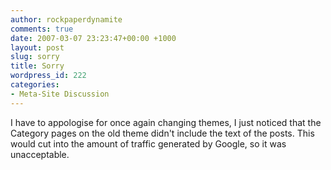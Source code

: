 ```yaml
---
author: rockpaperdynamite
comments: true
date: 2007-03-07 23:23:47+00:00 +1000
layout: post
slug: sorry
title: Sorry
wordpress_id: 222
categories:
- Meta-Site Discussion
---
```


I have to appologise for once again changing themes, I just noticed that the Category pages on the old theme didn't include the text of the posts. This would cut into the amount of traffic generated by Google, so it was unacceptable.
